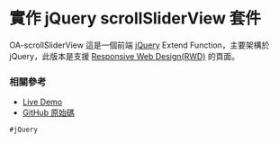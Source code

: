 # 實作 jQuery scrollSliderView 套件

OA-scrollSliderView 這是一個前端 [jQuery](https://jquery.com/) Extend Function，主要架構於 jQuery，此版本是支援 [Responsive Web Design(RWD)](http://www.ibest.tw/page01.php) 的頁面。

### 相關參考
* [Live Demo](https://works.ioa.tw/OA-scrollSliderView/index.html)
* [GitHub 原始碼](https://github.com/comdan66/OA-scrollSliderView)

`#jQuery`